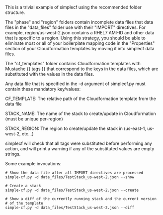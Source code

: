This is a trivial example of simplecf using the recommended folder structure.

The "phase" and "region" folders contain incomplete data files that data files in the "data\_files" folder use with their "IMPORT" directives.  For example, region/us-west-2.json contains a RHEL7 AMI-ID and other data that is specific to a region.  Using this strategy, you should be able to eliminate most or all of your boilerplate mapping code in the "Properties" section of your Cloudformation templates by moving it into simplecf data files.

The "cf\_templates" folder contains Cloudformation templates with Mustache {{ tags }} that correspond to the keys in the data files, which are substituted with the values in the data files.

Any data file that is specified in the -d argument of simplecf.py must contain these mandatory key/values:

CF\_TEMPLATE:  The relative path of the Cloudformation template from the data file

STACK\_NAME:  The name of the stack to create/update in Cloudformation (must be unique per-region)

STACK\_REGION:  The region to create/update the stack in (us-east-1, us-west-2, etc...)

simplecf will check that all tags were substituted before performing any action, and will print a warning if any of the substituted values are empty strings.


Some example invocations:

```
# Show the data file after all IMPORT directives are processed
simple-cf.py -d data_files/TestStack_us-west-2.json --show

# Create a stack
simple-cf.py -d data_files/TestStack_us-west-2.json --create

# Show a diff of the currently running stack and the current version
# of the template
simple-cf.py -d data_files/TestStack_us-west-2.json --diff
```

